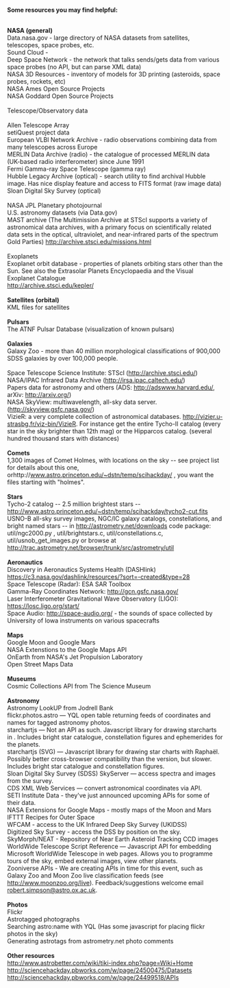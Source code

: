 <b>Some resources you may find helpful:</b>

<br><b>NASA (general)</b>
<br>Data.nasa.gov - large directory of NASA datasets from satellites, telescopes, space probes, etc.
<br>Sound Cloud - 
<br>Deep Space Network - the network that talks sends/gets data from various space probes (no API, but can parse XML data) 
<br>NASA 3D Resources - inventory of models for 3D printing (asteroids, space probes, rockets, etc) 
<br>NASA Ames Open Source Projects 
<br>NASA Goddard Open Source Projects  
<br>Telescope/Observatory data  
<br>Allen Telescope Array
<br>setiQuest project data 
<br>European VLBI Network Archive - radio observations combining data from many telescopes across Europe
<br>MERLIN Data Archive (radio) - the catalogue of processed MERLIN data (UK-based radio interferometer) since June 1991 
<br>Fermi Gamma-ray Space Telescope (gamma ray)
<br>Hubble Legacy Archive (optical) - search utility to find archival Hubble image. Has nice display feature and access to FITS format (raw image data) 
<br>Sloan Digital Sky Survey (optical)     
<br>NASA JPL Planetary photojournal
<br>U.S. astronomy datasets (via Data.gov)
<br>MAST archive (The Multimission Archive at STScI supports a variety of astronomical data archives, with a primary focus on scientifically related data sets in the optical, ultraviolet, and near-infrared parts of the spectrum Gold Parties) http://archive.stsci.edu/missions.html
<br><br>Exoplanets
<br>Exoplanet orbit database - properties of planets orbiting stars other than the Sun. See also the Extrasolar Planets Encyclopaedia and the Visual Exoplanet Catalogue
<br>http://archive.stsci.edu/kepler/ 
<br><br><b>Satellites (orbital)</b>
<br>KML files for satellites
<br><br><b>Pulsars</b>
<br>The ATNF Pulsar Database (visualization of known pulsars)
<br><br><b>Galaxies</b>
<br>Galaxy Zoo  - more than 40 million morphological classifications of 900,000 SDSS galaxies by over 100,000 people.  
<br>Space Telescope Science Institute: STScI (http://archive.stsci.edu/)
<br>NASA/IPAC Infrared Data Archive (http://irsa.ipac.caltech.edu/)
<br>Papers data for astronomy and others (ADS: http://adswww.harvard.edu/, arXiv: http://arxiv.org/)
<br>NASA SkyView: multiwavelength, all-sky data server. (http://skyview.gsfc.nasa.gov/) 
<br>VizieR: a very complete collection of astronomical databases. http://vizier.u-strasbg.fr/viz-bin/VizieR. For instance get the entire Tycho-II catalog (every star in the sky brighter than 12th mag) or the Hipparcos catalog. (several hundred thousand stars with distances)
<br><br><b>Comets</b>
<br>1,300 images of Comet Holmes, with locations on the sky  -- see project list for details about this one, orhttp://www.astro.princeton.edu/~dstn/temp/scihackday/ , you want the files starting with "holmes".
<br><br><b>Stars</b>
<br>Tycho-2 catalog -- 2.5 million brightest stars -- http://www.astro.princeton.edu/~dstn/temp/scihackday/tycho2-cut.fits
<br>USNO-B all-sky survey images, NGC/IC galaxy catalogs, constellations, and bright named stars -- in http://astrometry.net/downloads code package: util/ngc2000.py , util/brightstars.c, util/constellations.c, util/usnob_get_images.py  or browse at http://trac.astrometry.net/browser/trunk/src/astrometry/util
<br><br><b>Aeronautics</b>
<br>Discovery in Aeronautics Systems Health (DASHlink) https://c3.nasa.gov/dashlink/resources/?sort=-created&type=28 
<br>Space Telescope (Radar): ESA SAR Toolbox 
<br>Gamma-Ray Coordinates Network: http://gcn.gsfc.nasa.gov/ 
<br>Laser Interferometer Gravitational Wave Observatory (LIGO): https://losc.ligo.org/start/ 
<br>Space Audio: http://space-audio.org/ - the sounds of space collected by University of Iowa instruments on various spacecrafts 
<br><br><b>Maps</b>
<br>Google Moon and Google Mars
<br>NASA Extenstions to the Google Maps API
<br>OnEarth from NASA's Jet Propulsion Laboratory
<br>Open Street Maps Data 
<br><br><b>Museums</b>
<br>Cosmic Collections API from The Science Museum 
<br><br><b>Astronomy</b>
<br>Astronomy LookUP from Jodrell Bank 
<br>flickr.photos.astro — YQL open table returning feeds of coordinates and names for tagged astronomy photos.
<br>starchartjs — Not an API as such. Javascript library for drawing starcharts in <canvas>. Includes bright star catalogue, constellation figures and ephemerides for the planets.
<br>starchartjs (SVG) — Javascript library for drawing star charts with Raphaël. Possibly better cross-browser compatibility than the <canvas> version, but slower. Includes bright star catalogue and constellation figures.
<br>Sloan Digital Sky Survey (SDSS) SkyServer — access spectra and images from the survey.
<br>CDS XML Web Services — convert astronomical coordinates via API.
<br>SETI Institute Data - they've just announced upcoming APIs for some of their data.
<br>NASA Extensions for Google Maps - mostly maps of the Moon and Mars
<br>IFTTT Recipes for Outer Space
<br>WFCAM - access to the UK Infrared Deep Sky Survey (UKIDSS)
<br>Digitized Sky Survey - access the DSS by position on the sky.
<br>SkyMorph/NEAT - Repository of Near Earth Asteroid Tracking CCD images
<br>WorldWide Telescope Script Reference — Javascript API for embedding Microsoft WorldWide Telescope in web pages. Allows you to programme tours of the sky, embed external images, view other planets. 
<br>Zooniverse APIs - We are creating APIs in time for this event, such as Galaxy Zoo and Moon Zoo live classification feeds (see http://www.moonzoo.org/live). Feedback/suggestions welcome email robert.simpson@astro.ox.ac.uk.
<br><br><b>Photos</b>
<br>Flickr
<br>Astrotagged photographs
<br>Searching astro:name with YQL (Has some javascript for placing flickr photos in the sky)
<br>Generating astrotags from astrometry.net photo comments 
<br><br><b>Other resources</b>
<br>http://www.astrobetter.com/wiki/tiki-index.php?page=Wiki+Home
<br>http://sciencehackday.pbworks.com/w/page/24500475/Datasets
<br>http://sciencehackday.pbworks.com/w/page/24499518/APIs

